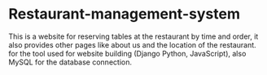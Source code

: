 ﻿# Restaurant-management-system
This is a website for reserving tables at the restaurant by time and order, it also provides other pages like about us and the location of the restaurant. 
for the tool used for website building (Django Python, JavaScript), also MySQL for the database connection.
